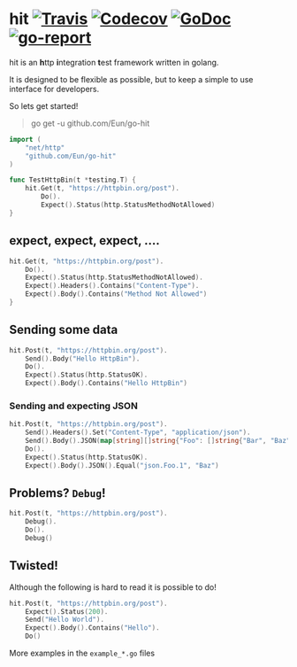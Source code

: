 # hit [![Travis](https://img.shields.io/travis/Eun/go-hit.svg)](https://travis-ci.org/Eun/go-hit) [![Codecov](https://img.shields.io/codecov/c/github/Eun/go-hit.svg)](https://codecov.io/gh/Eun/go-hit) [![GoDoc](https://godoc.org/github.com/Eun/go-hit?status.svg)](https://godoc.org/github.com/Eun/go-hit) [![go-report](https://goreportcard.com/badge/github.com/Eun/go-hit)](https://goreportcard.com/report/github.com/Eun/go-hit)
hit is an **h**ttp **i**ntegration **t**est framework written in golang.

It is designed to be flexible as possible, but to keep a simple to use interface for developers.

So lets get started!

> go get -u github.com/Eun/go-hit

```go
import (
	"net/http"
	"github.com/Eun/go-hit"
)

func TestHttpBin(t *testing.T) {
	hit.Get(t, "https://httpbin.org/post").
		Do().
		Expect().Status(http.StatusMethodNotAllowed)
}
``` 

## expect, expect, expect, ....
```go
hit.Get(t, "https://httpbin.org/post").
	Do().
	Expect().Status(http.StatusMethodNotAllowed).
	Expect().Headers().Contains("Content-Type").
	Expect().Body().Contains("Method Not Allowed")
}
``` 

## Sending some data
```go
hit.Post(t, "https://httpbin.org/post").
	Send().Body("Hello HttpBin").
	Do().
	Expect().Status(http.StatusOK).
	Expect().Body().Contains("Hello HttpBin")
``` 

### Sending and expecting JSON
```go
hit.Post(t, "https://httpbin.org/post").
	Send().Headers().Set("Content-Type", "application/json").
	Send().Body().JSON(map[string][]string{"Foo": []string{"Bar", "Baz"}}).
	Do().
	Expect().Status(http.StatusOK).
	Expect().Body().JSON().Equal("json.Foo.1", "Baz")
``` 

## Problems? `Debug`!
```go
hit.Post(t, "https://httpbin.org/post").
	Debug().
	Do().
	Debug()
```

## Twisted!
Although the following is hard to read it is possible to do!
```go
hit.Post(t, "https://httpbin.org/post").
	Expect().Status(200).
	Send("Hello World").
	Expect().Body().Contains("Hello").
	Do()
```

More examples in the `example_*.go` files